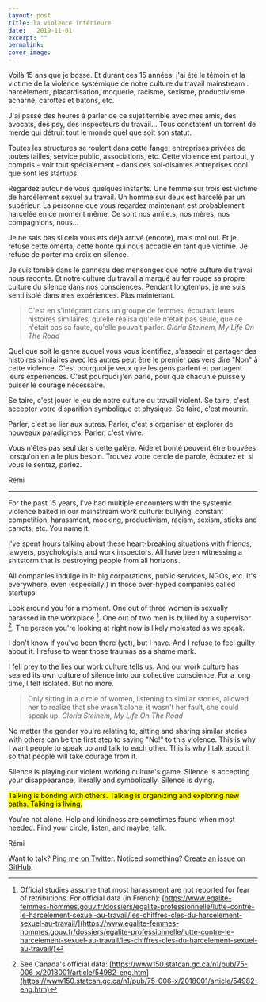 ```yaml
---
layout: post
title: la violence intérieure
date:   2019-11-01
excerpt: ""
permalink:
cover_image:
---
```


Voilà 15 ans que je bosse. Et durant ces 15 années, j'ai été le témoin et la victime de la violence systémique de notre culture du travail mainstream : harcèlement, placardisation, moquerie, racisme, sexisme, productivisme acharné, carottes et batons, etc.

J'ai passé des heures à parler de ce sujet terrible avec mes amis, des avocats, des psy, des inspecteurs du travail... Tous constatent un torrent de merde qui détruit tout le monde quel que soit son statut.

Toutes les structures se roulent dans cette fange: entreprises privées de toutes tailles, service public, associations, etc. Cette violence est partout, y compris - voir tout spécialement - dans ces soi-disantes entreprises cool que sont les startups.

Regardez autour de vous quelques instants. Une femme sur trois est victime de harcèlement sexuel au travail. Un homme sur deux est harcelé par un supérieur. La personne que vous regardez maintenant est probablement harcelée en ce moment même. Ce sont nos ami.e.s, nos mères, nos compagnions, nous...

Je ne sais pas si cela vous ets déjà arrivé (encore), mais moi oui. Et je refuse cette omerta, cette honte qui nous accable en tant que victime. Je refuse de porter ma croix en silence.

Je suis tombé dans le panneau des mensonges que notre culture du travail nous raconte. Et notre culture du travail a marqué au fer rouge sa propre culture du silence dans nos consciences. Pendant longtemps, je me suis senti isolé dans mes expériences. Plus maintenant.

<blockquote>C'est en s'intégrant dans un groupe de femmes, écoutant leurs histoires similaires, qu'elle réalisa qu'elle n'était pas seule, que ce n'était pas sa faute, qu'elle pouvait parler. <cite>Gloria Steinem, My Life On The Road</cite></blockquote>

Quel que soit le genre auquel vous vous identifiez, s'asseoir et partager des histoires similaires avec les autres peut être le premier pas vers dire "Non" à cette violence. C'est pourquoi je veux que les gens parlent et partagent leurs expériences. C'est pourquoi j'en parle, pour que chacun.e puisse y puiser le courage nécessaire.

Se taire, c'est jouer le jeu de notre culture du travail violent. Se taire, c'est accepter votre disparition symbolique et physique. Se taire, c'est mourrir.

Parler, c'est se lier aux autres. Parler, c'est s'organiser et explorer de nouveaux paradigmes. Parler, c'est vivre.

Vous n'êtes pas seul dans cette galère. Aide et bonté peuvent être trouvées lorsqu'on en a le plus besoin. Trouvez votre cercle de parole, écoutez et, si vous le sentez, parlez.

Rémi

----


For the past 15 years, I've had multiple encounters with the systemic violence baked in our mainstream work culture: bullying, constant competition, harassment, mocking, productivism, racism, sexism, sticks and carrots, etc. You name it.

I've spent hours talking about these heart-breaking situations with friends, lawyers, psychologists and work inspectors. All have been witnessing a shitstorm that is destroying people from all horizons.

All companies indulge in it: big corporations, public services, NGOs, etc. It's everywhere, even (especially!) in those over-hyped companies called startups.

Look around you for a moment. One out of three women is sexually harassed in the workplace [^1]. One out of two men is bullied by a supervisor [^2]. The person you're looking at right now is likely molested as we speak.

I don't know if you've been there (yet), but I have. And I refuse to feel guilty about it. I refuse to wear those traumas as a shame mark.

I fell prey to [the lies our work culture tells us](https://dev.to/ronsoak/the-lies-and-lack-of-self-respect-that-lead-to-burnout-5007). And our work culture has seared its own culture of silence into our collective conscience. For a long time, I felt isolated. But no more.

<blockquote>Only sitting in a circle of women, listening to similar stories, allowed her to realize that she wasn't alone, it wasn't her fault, she could speak up. <cite>Gloria Steinem, My Life On The Road</cite></blockquote>

No matter the gender you're relating to, sitting and sharing similar stories with others can be the first step to saying "No!" to this violence. This is why I want people to speak up and talk to each other. This is why I talk about it so that people will take courage from it.

Silence is playing our violent working culture's game. Silence is accepting your disappearance, literally and symbolically. Silence is dying.

<mark>Talking is bonding with others. Talking is organizing and exploring new paths. Talking is living.</mark>

You're not alone. Help and kindness are sometimes found when most needed. Find your circle, listen, and maybe, talk.

Rémi

Want to talk? [Ping me on Twitter](https://twitter.com/mercier_remi). Noticed something? [Create an issue on GitHub](https://github.com/merciremi/remicodes/issues/new).

[^1]: Official studies assume that most harassment are not reported for fear of retributions. For official data (in French): [https://www.egalite-femmes-hommes.gouv.fr/dossiers/egalite-professionnelle/lutte-contre-le-harcelement-sexuel-au-travail/les-chiffres-cles-du-harcelement-sexuel-au-travail/](https://www.egalite-femmes-hommes.gouv.fr/dossiers/egalite-professionnelle/lutte-contre-le-harcelement-sexuel-au-travail/les-chiffres-cles-du-harcelement-sexuel-au-travail/)
[^2]: See Canada's official data: [https://www150.statcan.gc.ca/n1/pub/75-006-x/2018001/article/54982-eng.htm](https://www150.statcan.gc.ca/n1/pub/75-006-x/2018001/article/54982-eng.htm)
